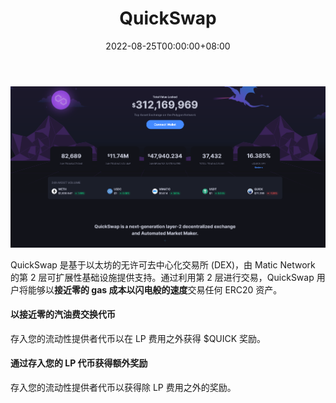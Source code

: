 ﻿---
title: "QuickSwap"
description: "QuickSwap 是基于以太坊的无许可去中心化交易所 (DEX)，由 Matic Network 的第 2 层可扩展性基础设施提供支持。通过利用第 2 层进行交易，QuickSwap 用户将能够以接近零的 gas 成本以闪电般的速度交易任何 ERC20 资产。"
date: 2022-08-25T00:00:00+08:00
lastmod: 2022-08-25T00:00:00+08:00
draft: false
authors: ["Cindy"]
featuredImage: "quickswap.png"
tags: ["Exchanges","QuickSwap"]
categories: ["nfts"]
nfts: ["Exchanges"]
blockchain: "Polygon"
website: "https://quickswap.exchange/"
twitter: ""
discord: ""
telegram: "https://t.me/QuickSwapDEX"
github: "https://github.com/QuickSwap"
youtube: ""
twitch: ""
facebook: ""
instagram: ""
reddit: ""
medium: "https://medium.com/@quickswap.layer2"
steam: ""
gitbook: ""
googleplay: ""
appstore: ""
status: "Live"
weight: 
lightgallery: true
toc: true
pinned: false
recommend: false
recommend1: false
---
![NFT](image-20220824164517267.png)

QuickSwap 是基于以太坊的无许可去中心化交易所 (DEX)，由 Matic Network 的第 2 层可扩展性基础设施提供支持。通过利用第 2 层进行交易，QuickSwap 用户将能够以**接近零的 gas 成本以闪电般的速度**交易任何 ERC20 资产。

#### 以接近零的汽油费交换代币

存入您的流动性提供者代币以在 LP 费用之外获得 $QUICK 奖励。

#### 通过存入您的 LP 代币获得额外奖励

存入您的流动性提供者代币以获得除 LP 费用之外的奖励。